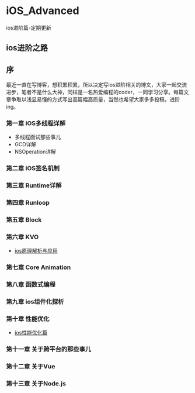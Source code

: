 # iOS_Advanced
ios进阶篇-定期更新
## ios进阶之路
## 序
最近一直在写博客，想积累积累，所以决定写ios进阶相关的博文，大家一起交流进步，笔者不是什么大神，同样是一名热爱编程的coder，一同学习分享。每篇文章争取以浅显易懂的方式写出高篇幅高质量，当然也希望大家多多投稿，进阶ing。

### 第一章  iOS多线程详解
- 多线程面试那些事儿
- GCD详解
- NSOperation详解
### 第二章  iOS签名机制
### 第三章  Runtime详解
### 第四章  Runloop
### 第五章  Block
### 第六章  KVO
- [ios原理解析与应用](https://github.com/sallenhandong/iOS_Advanced/blob/master/%E7%AC%AC%E5%85%AD%E7%AB%A0%20KVO/ioskvo.md)</br>
### 第七章  Core Animation
### 第八章  函数式编程
### 第九章  ios组件化探析
### 第十章  性能优化
- [ios性能优化篇](https://github.com/sallenhandong/iOS_Advanced/blob/master/%E7%AC%AC%E5%8D%81%E7%AB%A0%20%E6%80%A7%E8%83%BD%E4%BC%98%E5%8C%96/ios%20performance.md)</br>
### 第十一章  关于跨平台的那些事儿
### 第十二章  关于Vue
### 第十三章  关于Node.js


